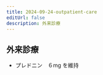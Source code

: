 ```yaml
---
title: 2024-09-24-outpatient-care
editUrl: false
description: 外来診療
---
```


## 外来診療

* プレドニン　６mg を維持
